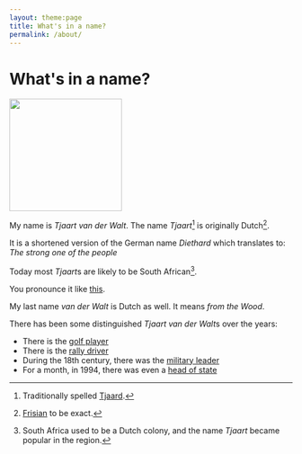 ```yaml
---
layout: theme:page
title: What's in a name?
permalink: /about/
---
```

 
# What's in a name?
<img class="rounded-img float-right" width="200" src="https://s.gravatar.com/avatar/802e5786235d6cfa93279d29c6626c4c?s=200">

My name is *Tjaart van der Walt*. The name *Tjaart*[^1] is originally Dutch[^2].

It is a shortened version of the German name *Diethard* which translates to: *The strong one of the people*

Today most *Tjaart*s are likely to be South African[^3].

You pronounce it like [this](http://www.pronouncenames.com/pronounce/tjaart).

My last name *van der Walt* is Dutch as well. It means *from the Wood*.

There has been some distinguished *Tjaart van der Walt*s over the years:

-   There is the [golf player](http://tjaart.com/)
-   There is the [rally driver](http://www.rallyworld.net/index.php/northern-regions/79-news/1621-tjaart-van-der-walt-gets-electrothread-sponsorship-for-northern-regions-rally-championship)
-   During the 18th century, there was the [military leader](http://vanderwalt.org.za/item/71-kommandant-tjaart-van-der-walt)
-   For a month, in 1994, there was even a [head of state](http://en.wikipedia.org/wiki/List_of_heads_of_state_of_Bophuthatswana)

[^1]: Traditionally spelled [Tjaard](http://www.babynamespedia.com/meaning/Tjaard).
[^2]: [Frisian](https://en.wikipedia.org/wiki/Friesland#/media/File:Friesland_in_the_Netherlands.svg) to be exact.
[^3]: South Africa used to be a Dutch colony, and the name *Tjaart* became popular in the region.
